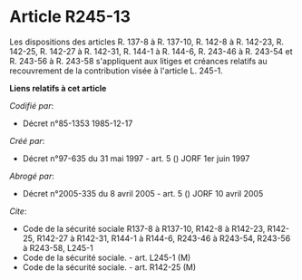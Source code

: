# Article R245-13

Les dispositions des articles R. 137-8 à R. 137-10, R. 142-8 à R. 142-23, R. 142-25, R. 142-27 à R. 142-31, R. 144-1 à R.
144-6, R. 243-46 à R. 243-54 et R. 243-56 à R. 243-58 s'appliquent aux litiges et créances relatifs au recouvrement de la
contribution visée à l'article L. 245-1.

**Liens relatifs à cet article**

_Codifié par_:

  - Décret n°85-1353 1985-12-17

_Créé par_:

  - Décret n°97-635 du 31 mai 1997 - art. 5 () JORF 1er juin 1997

_Abrogé par_:

  - Décret n°2005-335 du 8 avril 2005 - art. 5 () JORF 10 avril 2005

_Cite_:

  - Code de la sécurité sociale R137-8 à R137-10, R142-8 à R142-23, R142-25, R142-27 à R142-31, R144-1 à R144-6, R243-46 à R243-54, R243-56 à R243-58, L245-1
  - Code de la sécurité sociale. - art. L245-1 (M)
  - Code de la sécurité sociale. - art. R142-25 (M)
